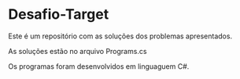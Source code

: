# Desafio-Target
Este é um repositório com as soluções dos problemas apresentados. 


As soluções estão no arquivo Programs.cs

Os programas foram desenvolvidos em linguaguem C#.

